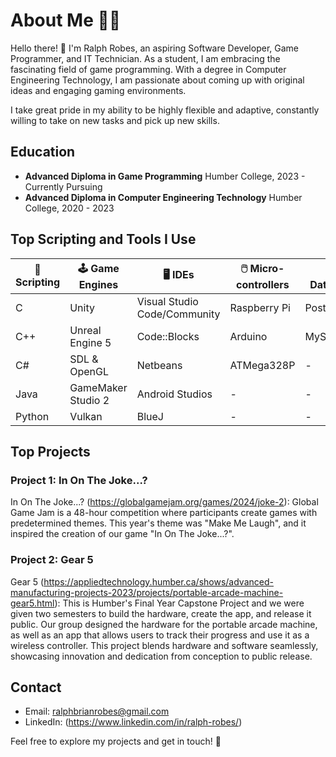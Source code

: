 # About Me 👨‍💻
Hello there! 👋 I'm Ralph Robes, an aspiring  Software Developer, Game Programmer, and  IT Technician. As a student, I am embracing the fascinating field of game programming. With a degree in Computer Engineering Technology, I am passionate about coming up with original ideas and engaging gaming environments.

I take great pride in my ability to be highly flexible and adaptive, constantly willing to take on new tasks and pick up new skills.


## Education
- **Advanced Diploma in Game Programming**
  Humber College, 2023 - Currently Pursuing
- **Advanced Diploma in Computer Engineering Technology**
  Humber College, 2020 - 2023

## Top Scripting and Tools I Use
| 📄 Scripting | 🕹️ Game Engines    |    🖥️ IDEs                      | 🖱️ Micro-controllers |  📊 Database   | ⚒️ Others             |          
| ---    |          ---       | ---                          |  ---              |   ---       | ---                |
|  C     | Unity              | Visual Studio Code/Community | Raspberry Pi      | PostgreSQL  | Firebase           |
| C++    | Unreal Engine 5    | Code::Blocks                 | Arduino           |  MySql      | Git/Github Desktop |
| C#     | SDL & OpenGL       | Netbeans                     | ATMega328P        | -           | Blender            |
| Java   | GameMaker Studio 2 | Android Studios              |     -             | -           |  Soldering/Laser Cutting|
| Python | Vulkan             | BlueJ                        |     -             |  -          |  PCB Building |

## Top Projects
### Project 1: In On The Joke...?
In On The Joke...? (https://globalgamejam.org/games/2024/joke-2): Global Game Jam is a 48-hour competition where participants create games with predetermined themes. This year's theme was "Make Me Laugh", and it inspired the creation of our game "In On The Joke...?".

### Project 2: Gear 5
Gear 5 (https://appliedtechnology.humber.ca/shows/advanced-manufacturing-projects-2023/projects/portable-arcade-machine-gear5.html): This is Humber's Final Year Capstone Project and we were given two semesters to build the hardware, create the app, and release it public. Our group designed the hardware for the portable arcade machine, as well as an app that allows users to track their progress and use it as a wireless controller. This project blends hardware and software seamlessly, showcasing innovation and dedication from conception to public release.

## Contact
- Email: ralphbrianrobes@gmail.com
- LinkedIn: (https://www.linkedin.com/in/ralph-robes/)

Feel free to explore my projects and get in touch! 🚀
